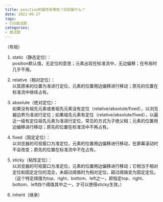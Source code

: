 ```yaml
---
title: position的属性有哪些？区别是什么？
date: 2022-06-27
tags:
- CSS面试题
categories:
- 面试题
---
```

（布局）


<!--more-->


1. static（静态定位）：  
position默认值，无定位的意思；元素出现在标准流中，无边偏移；在布局时几乎不用。

2. relative（相对定位）：  
以其原来的位置为准进行定位，元素的位置用边偏移进行移动；原先的位置在标准流中继续占有。

3. absolute（绝对定位）：  
如果没有祖先元素或者祖先元素没有定位（relative/absolute/fixed），以浏览器边界为准进行定位；如果祖先元素有定位（relative/absolute/fixed），以最近一级有定位祖先元素为准进行定位，常见的方式为子绝父相；元素的位置用边偏移进行移动；原先的位置在标准流中不再占有。

4. fixed（固定定位）：  
以浏览器的可视窗口为准定位，元素的位置用边偏移进行移动，在屏幕滚动时不会改变；原先的位置在标准流中不在占有。

5. sticky（粘性定位）：  
以浏览器的可视窗口为准定位，元素的位置用边偏移进行移动；它相当于相对定位和固定定位的混合，未超过阈值时为相对定位，超过阈值变为固定定位。（这个特定阈值为top、right、bottom、left之一，即指定top、right、bottom、left四个阈值其中之一，才可以使得sticky生效。）

6. inherit（继承）
